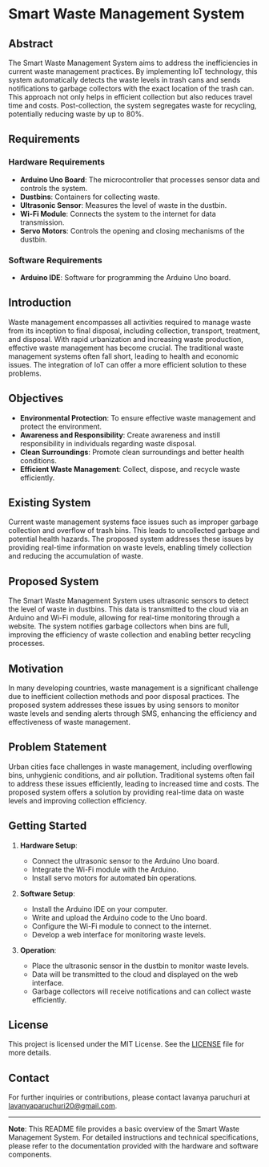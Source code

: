 # Smart Waste Management System

## Abstract

The Smart Waste Management System aims to address the inefficiencies in current waste management practices. By implementing IoT technology, this system automatically detects the waste levels in trash cans and sends notifications to garbage collectors with the exact location of the trash can. This approach not only helps in efficient collection but also reduces travel time and costs. Post-collection, the system segregates waste for recycling, potentially reducing waste by up to 80%.

## Requirements

### Hardware Requirements

- **Arduino Uno Board**: The microcontroller that processes sensor data and controls the system.
- **Dustbins**: Containers for collecting waste.
- **Ultrasonic Sensor**: Measures the level of waste in the dustbin.
- **Wi-Fi Module**: Connects the system to the internet for data transmission.
- **Servo Motors**: Controls the opening and closing mechanisms of the dustbin.

### Software Requirements

- **Arduino IDE**: Software for programming the Arduino Uno board.

## Introduction

Waste management encompasses all activities required to manage waste from its inception to final disposal, including collection, transport, treatment, and disposal. With rapid urbanization and increasing waste production, effective waste management has become crucial. The traditional waste management systems often fall short, leading to health and economic issues. The integration of IoT can offer a more efficient solution to these problems.

## Objectives

- **Environmental Protection**: To ensure effective waste management and protect the environment.
- **Awareness and Responsibility**: Create awareness and instill responsibility in individuals regarding waste disposal.
- **Clean Surroundings**: Promote clean surroundings and better health conditions.
- **Efficient Waste Management**: Collect, dispose, and recycle waste efficiently.

## Existing System

Current waste management systems face issues such as improper garbage collection and overflow of trash bins. This leads to uncollected garbage and potential health hazards. The proposed system addresses these issues by providing real-time information on waste levels, enabling timely collection and reducing the accumulation of waste.

## Proposed System

The Smart Waste Management System uses ultrasonic sensors to detect the level of waste in dustbins. This data is transmitted to the cloud via an Arduino and Wi-Fi module, allowing for real-time monitoring through a website. The system notifies garbage collectors when bins are full, improving the efficiency of waste collection and enabling better recycling processes.

## Motivation

In many developing countries, waste management is a significant challenge due to inefficient collection methods and poor disposal practices. The proposed system addresses these issues by using sensors to monitor waste levels and sending alerts through SMS, enhancing the efficiency and effectiveness of waste management.

## Problem Statement

Urban cities face challenges in waste management, including overflowing bins, unhygienic conditions, and air pollution. Traditional systems often fail to address these issues efficiently, leading to increased time and costs. The proposed system offers a solution by providing real-time data on waste levels and improving collection efficiency.

## Getting Started

1. **Hardware Setup**:
   - Connect the ultrasonic sensor to the Arduino Uno board.
   - Integrate the Wi-Fi module with the Arduino.
   - Install servo motors for automated bin operations.

2. **Software Setup**:
   - Install the Arduino IDE on your computer.
   - Write and upload the Arduino code to the Uno board.
   - Configure the Wi-Fi module to connect to the internet.
   - Develop a web interface for monitoring waste levels.

3. **Operation**:
   - Place the ultrasonic sensor in the dustbin to monitor waste levels.
   - Data will be transmitted to the cloud and displayed on the web interface.
   - Garbage collectors will receive notifications and can collect waste efficiently.

## License

This project is licensed under the MIT License. See the [LICENSE](LICENSE) file for more details.

## Contact

For further inquiries or contributions, please contact lavanya paruchuri at lavanyaparuchuri20@gmail.com.

---

**Note**: This README file provides a basic overview of the Smart Waste Management System. For detailed instructions and technical specifications, please refer to the documentation provided with the hardware and software components.

